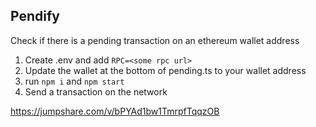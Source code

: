 ## Pendify
Check if there is a pending transaction on an ethereum wallet address

1. Create .env and add `RPC=<some rpc url>`
2. Update the wallet at the bottom of pending.ts to your wallet address
3. run `npm i` and `npm start`
4. Send a transaction on the network

https://jumpshare.com/v/bPYAd1bw1TmrpfTqqzOB